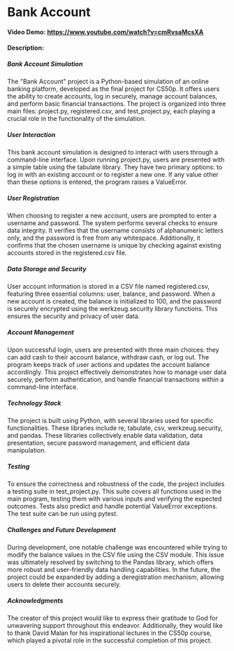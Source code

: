 # Bank Account
#### Video Demo:  <https://www.youtube.com/watch?v=cmRvsaMcsXA>
#### Description:

##### Bank Account Simulation

The "Bank Account" project is a Python-based simulation of an online banking platform, developed as the final project for CS50p. It offers users the ability to create accounts, log in securely, manage account balances, and perform basic financial transactions. The project is organized into three main files: project.py, registered.csv, and test_project.py, each playing a crucial role in the functionality of the simulation.

##### User Interaction

This bank account simulation is designed to interact with users through a command-line interface. Upon running project.py, users are presented with a simple table using the tabulate library. They have two primary options: to log in with an existing account or to register a new one. If any value other than these options is entered, the program raises a ValueError.

##### User Registration

When choosing to register a new account, users are prompted to enter a username and password. The system performs several checks to ensure data integrity. It verifies that the username consists of alphanumeric letters only, and the password is free from any whitespace. Additionally, it confirms that the chosen username is unique by checking against existing accounts stored in the registered.csv file.

##### Data Storage and Security

User account information is stored in a CSV file named registered.csv, featuring three essential columns: user, balance, and password. When a new account is created, the balance is initialized to 100, and the password is securely encrypted using the werkzeug.security library functions. This ensures the security and privacy of user data.

##### Account Management

Upon successful login, users are presented with three main choices: they can add cash to their account balance, withdraw cash, or log out. The program keeps track of user actions and updates the account balance accordingly. This project effectively demonstrates how to manage user data securely, perform authentication, and handle financial transactions within a command-line interface.

##### Technology Stack

The project is built using Python, with several libraries used for specific functionalities. These libraries include re, tabulate, csv, werkzeug.security, and pandas. These libraries collectively enable data validation, data presentation, secure password management, and efficient data manipulation.

##### Testing

To ensure the correctness and robustness of the code, the project includes a testing suite in test_project.py. This suite covers all functions used in the main program, testing them with various inputs and verifying the expected outcomes. Tests also predict and handle potential ValueError exceptions. The test suite can be run using pytest.

##### Challenges and Future Development

During development, one notable challenge was encountered while trying to modify the balance values in the CSV file using the CSV module. This issue was ultimately resolved by switching to the Pandas library, which offers more robust and user-friendly data handling capabilities. In the future, the project could be expanded by adding a deregistration mechanism, allowing users to delete their accounts securely.

##### Acknowledgments

The creator of this project would like to express their gratitude to God for unwavering support throughout this endeavor. Additionally, they would like to thank David Malan for his inspirational lectures in the CS50p course, which played a pivotal role in the successful completion of this project.